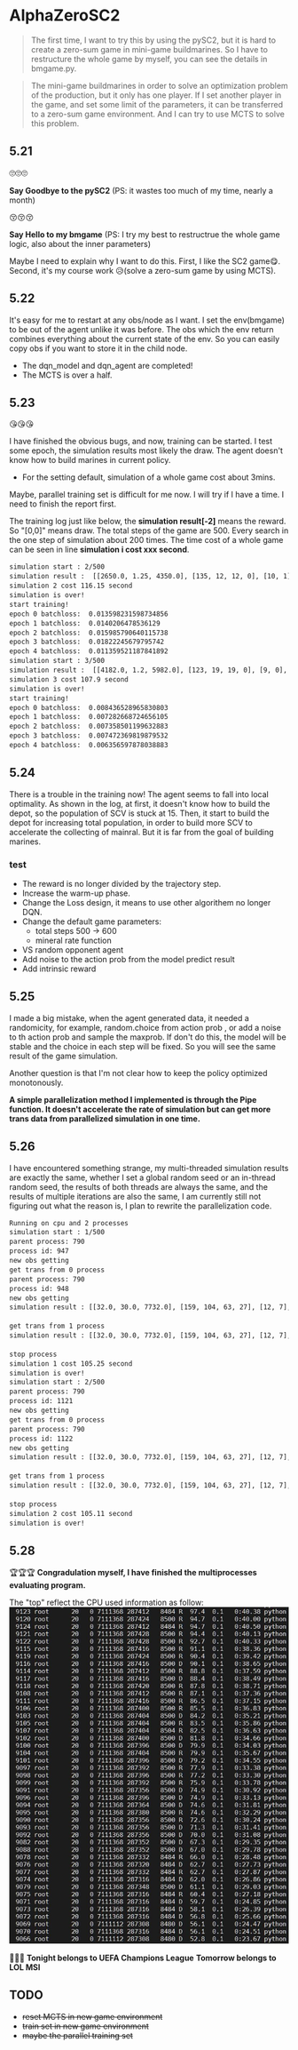 # AlphaZeroSC2

>The first time, I want to try this by using the pySC2, but it is hard to create a zero-sum game in mini-game buildmarines. So I have to restructure the whole game by myself, you can see the details in bmgame.py.

>The mini-game buildmarines in order to solve an optimization problem of the production, but it only has one player. If I set another player in the game, and set some limit of the parameters, it can be transferred to a zero-sum game environment. And I can try to use MCTS to solve this problem.

## 5.21

🙄🙄🙄

**Say Goodbye to the pySC2** (PS: it wastes too much of my time, nearly a month)

😚😚😚

**Say Hello to my bmgame** (PS: I try my best to restructrue the whole game logic, also about the inner parameters)

Maybe I need to explain why I want to do this. First, I like the SC2 game😋. Second, it's my course work 😥(solve a zero-sum game by using MCTS).

## 5.22

It's easy for me to restart at any obs/node as I want. I set the env(bmgame) to be out of the agent unlike it was before. The obs which the env return combines everything about the current state of the env. So you can easily copy obs if you want to store it in the child node.

* The dqn_model and dqn_agent are completed!
* The MCTS is over a half.

## 5.23

😘😘😘

I have finished the obvious bugs, and now, training can be started.
I test some epoch, the simulation results most likely the draw. The agent doesn't know how to build marines in current policy. 

* For the setting default, simulation of a whole game cost about 3mins.

Maybe, parallel training set is difficult for me now. I will try if I have a time. I need to finish the report first.

The training log just like below, the **simulation result[-2]** means the reward. So "[0,0]" means draw. The total steps of the game are 500. Every search in the one step of simulation about 200 times. The time cost of a whole game can be seen in line **simulation i cost xxx second**.

~~~bash
simulation start : 2/500
simulation result :  [[2650.0, 1.25, 4350.0], [135, 12, 12, 0], [10, 1], [[], [], [], []], [2800.0, 1.25, 4350.0], [135, 12, 12, 0], [10, 0], [[], [], [], []], [0, 0], [250, 250]]
simulation 2 cost 116.15 second
simulation is over!
start training!
epoch 0 batchloss:  0.013598231598734856
epoch 1 batchloss:  0.0140206478536129
epoch 2 batchloss:  0.015985790640115738
epoch 3 batchloss:  0.01822245679795742
epoch 4 batchloss:  0.011359521187841892
simulation start : 3/500
simulation result :  [[4182.0, 1.2, 5982.0], [123, 19, 19, 0], [9, 0], [[], [], [], []], [3572.0, 1.25, 5422.0], [147, 20, 16, 0], [11, 0], [[], [], [], []], [0, 0], [250, 250]]
simulation 3 cost 107.9 second
simulation is over!
start training!
epoch 0 batchloss:  0.008436528965830803
epoch 1 batchloss:  0.007282668724656105
epoch 2 batchloss:  0.007358501199632883
epoch 3 batchloss:  0.007472369819879532
epoch 4 batchloss:  0.006356597878038883
~~~

## 5.24

There is a trouble in the training now! The agent seems to fall into local optimality. As shown in the log, at first, it doesn't know how to build the depot, so the population of SCV is stuck at 15. Then, it start to build the depot for increasing total population, in order to build more SCV to accelerate the collecting of mainral. But it is far from the goal of building marines.

### test
* The reward is no longer divided by the trajectory step.
* Increase the warm-up phase.
* Change the Loss design, it means to use other algorithem no longer DQN.
* Change the default game parameters: 
    * total steps 500 -> 600
    * mineral rate function
* VS random opponent agent
* Add noise to the action prob from the model predict result
* Add intrinsic reward                                          

## 5.25

I made a big mistake, when the agent generated data, it needed a randomicity, for example, random.choice from action prob , or add a noise to th action prob and sample the maxprob. If don't do this, the model will be stable and the choice in each step will be fixed. So you will see the same result of the game simulation.

Another question is that I'm not clear how to keep the policy optimized monotonously.

**A simple parallelization method I implemented is through the Pipe function. It doesn't accelerate the rate of simulation but can get more trans data from parallelized simulation in one time.** 

## 5.26

I have encountered something strange, my multi-threaded simulation results are exactly the same, whether I set a global random seed or an in-thread random seed, the results of both threads are always the same, and the results of multiple iterations are also the same, I am currently still not figuring out what the reason is, I plan to rewrite the parallelization code.

~~~bash
Running on cpu and 2 processes
simulation start : 1/500
parent process: 790
process id: 947
new obs getting
get trans from 0 process
parent process: 790
process id: 948
new obs getting
simulation result : [[32.0, 30.0, 7732.0], [159, 104, 63, 27], [12, 7], [[6, 11, 14], [2, 3, 4, 6, 7, 10, 16, 20, 23, 24, 25], [], [32, 47]], [87.5, 30.0, 7287.5], [111, 111, 65, 37], [8, 5], [[2, 5, 7], [3, 6, 11, 14, 17, 22], [], [59]], [27, 37], [289, 288]] 

get trans from 1 process
simulation result : [[32.0, 30.0, 7732.0], [159, 104, 63, 27], [12, 7], [[6, 11, 14], [2, 3, 4, 6, 7, 10, 16, 20, 23, 24, 25], [], [32, 47]], [87.5, 30.0, 7287.5], [111, 111, 65, 37], [8, 5], [[2, 5, 7], [3, 6, 11, 14, 17, 22], [], [59]], [27, 37], [289, 288]] 

stop process
simulation 1 cost 105.25 second
simulation is over!
simulation start : 2/500
parent process: 790
process id: 1121
new obs getting
get trans from 0 process
parent process: 790
process id: 1122
new obs getting
simulation result : [[32.0, 30.0, 7732.0], [159, 104, 63, 27], [12, 7], [[6, 11, 14], [2, 3, 4, 6, 7, 10, 16, 20, 23, 24, 25], [], [32, 47]], [87.5, 30.0, 7287.5], [111, 111, 65, 37], [8, 5], [[2, 5, 7], [3, 6, 11, 14, 17, 22], [], [59]], [27, 37], [289, 288]] 

get trans from 1 process
simulation result : [[32.0, 30.0, 7732.0], [159, 104, 63, 27], [12, 7], [[6, 11, 14], [2, 3, 4, 6, 7, 10, 16, 20, 23, 24, 25], [], [32, 47]], [87.5, 30.0, 7287.5], [111, 111, 65, 37], [8, 5], [[2, 5, 7], [3, 6, 11, 14, 17, 22], [], [59]], [27, 37], [289, 288]] 

stop process
simulation 2 cost 105.11 second
simulation is over!
~~~

## 5.28

🏆🏆🏆
**Congradulation myself, I have finished the multiprocesses evaluating program.**

The "top" reflect the CPU used information as follow:
<img src='top.jpg' width=600>

👊👊👊
**Tonight belongs to UEFA Champions League**
**Tomorrow belongs to LOL MSI**

## TODO
* ~~reset MCTS in new game environment~~
* ~~train set in new game environment~~
* ~~maybe the parallel training set~~